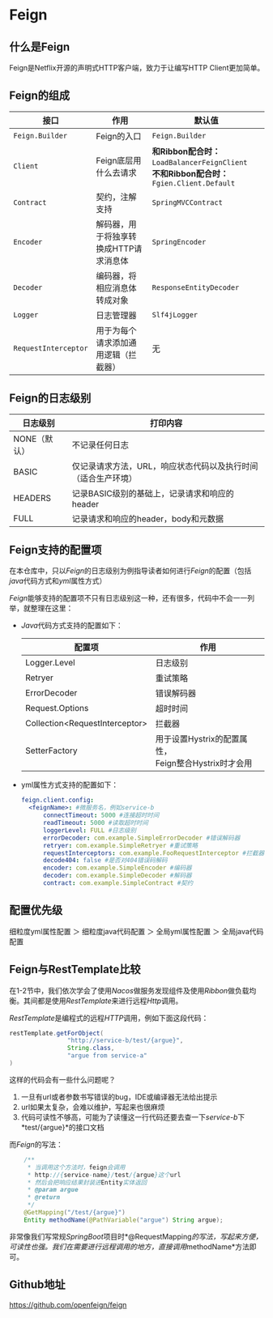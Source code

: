 # Feign



## 什么是Feign

Feign是Netflix开源的声明式HTTP客户端，致力于让编写HTTP Client更加简单。





## Feign的组成

| 接口                 | 作用                                   | 默认值                                                       |
| -------------------- | -------------------------------------- | ------------------------------------------------------------ |
| `Feign.Builder`      | Feign的入口                            | `Feign.Builder`                                              |
| `Client`             | Feign底层用什么去请求                  | **和Ribbon配合时：**`LoadBalancerFeignClient` **<br>不和Ribbon配合时：**`Fgien.Client.Default` |
| `Contract`           | 契约，注解支持                         | `SpringMVCContract`                                          |
| `Encoder`            | 解码器，用于将独享转换成HTTP请求消息体 | `SpringEncoder`                                              |
| `Decoder`            | 编码器，将相应消息体转成对象           | `ResponseEntityDecoder`                                      |
| `Logger`             | 日志管理器                             | `Slf4jLogger`                                                |
| `RequestInterceptor` | 用于为每个请求添加通用逻辑（拦截器）   | 无                                                           |



## Feign的日志级别

| 日志级别     | 打印内容                                                     |
| ------------ | ------------------------------------------------------------ |
| NONE（默认） | 不记录任何日志                                               |
| BASIC        | 仅记录请求方法，URL，响应状态代码以及执行时间（适合生产环境） |
| HEADERS      | 记录BASIC级别的基础上，记录请求和响应的header                |
| FULL         | 记录请求和响应的header，body和元数据                         |





## Feign支持的配置项

在本仓库中，只以*Feign*的日志级别为例指导读者如何进行*Feign*的配置（包括*java*代码方式和*yml*属性方式）

*Feign*能够支持的配置项不只有日志级别这一种，还有很多，代码中不会一一列举，就整理在这里：

- *Java*代码方式支持的配置如下：

  | 配置项                           | 作用                                                    |
  | -------------------------------- | ------------------------------------------------------- |
  | Logger.Level                     | 日志级别                                                |
  | Retryer                          | 重试策略                                                |
  | ErrorDecoder                     | 错误解码器                                              |
  | Request.Options                  | 超时时间                                                |
  | Collection\<RequestInterceptor\> | 拦截器                                                  |
  | SetterFactory                    | 用于设置Hystrix的配置属性，<br>Feign整合Hystrix时才会用 |

  

- yml属性方式支持的配置如下：

  ```yaml
  feign.client.config:
  	<feignName>: #微服务名，例如service-b
  		connectTimeout: 5000 #连接超时时间
  		readTimeout: 5000 #读取超时时间
  		loggerLevel: FULL #日志级别
  		errorDecoder: com.example.SimpleErrorDecoder #错误解码器
  		retryer: com.example.SimpleRetryer #重试策略
  		requestInterceptors: com.example.FooRequestInterceptor #拦截器
  		decode404: false #是否对404错误码解码
  		encoder: com.example.SimpleEncoder #编码器
  		decoder: com.example.SimpleDecoder #解码器
  		contract: com.example.SimpleContract #契约
  ```

  



## 配置优先级

细粒度yml属性配置 ＞ 细粒度java代码配置 ＞ 全局yml属性配置 ＞ 全局java代码配置





## Feign与RestTemplate比较

在1-2节中，我们依次学会了使用*Nacos*做服务发现组件及使用*Ribbon*做负载均衡。其间都是使用*RestTemplate*来进行远程*Http*调用。

*RestTemplate*是编程式的远程*HTTP*调用，例如下面这段代码：

```java
restTemplate.getForObject(
                "http://service-b/test/{argue}",
                String.class,
                "argue from service-a"
)
```

这样的代码会有一些什么问题呢？

1. 一旦有url或者参数书写错误的bug，IDE或编译器无法给出提示
2. url如果太复杂，会难以维护，写起来也很麻烦
3. 代码可读性不够高，可能为了读懂这一行代码还要去查一下*service-b*下*test/{argue}*的接口文档



而*Feign*的写法：

```java
    /**
     * 当调用这个方法时，feign会调用
     * http://{service-name}/test/{argue}这个url
     * 然后会把响应结果封装进Entity实体返回
     * @param argue
     * @return
     */
    @GetMapping("/test/{argue}")
    Entity methodName(@PathVariable("argue") String argue);
```

非常像我们写常规*SpringBoot*项目时*@RequestMapping*的写法，写起来方便，可读性也强。我们在需要进行远程调用的地方，直接调用*methodName*方法即可。





## Github地址

https://github.com/openfeign/feign